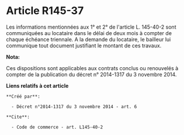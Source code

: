 # Article R145-37

Les informations mentionnées aux 1° et 2° de l'article L. 145-40-2 sont communiquées au locataire dans le délai de deux mois
à compter de chaque échéance triennale. A la demande du locataire, le bailleur lui communique tout document justifiant le
montant de ces travaux.

**Nota:**

Ces dispositions sont applicables aux contrats conclus ou renouvelés à compter de la publication du décret n° 2014-1317 du 3
novembre 2014.

**Liens relatifs à cet article**

	**Créé par**:

	  - Décret n°2014-1317 du 3 novembre 2014 - art. 6

	**Cite**:

	  - Code de commerce - art. L145-40-2
